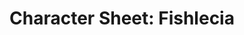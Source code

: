 ---
layout: post
title: "Character Sheet: Fishlecia"
categories: [art]
tags:
  - school
  - color
  - clement8
  - digital
  - character-art
  - character-sheet
  - illustration
  - aseprite
  - fishlecia
  - oc
---